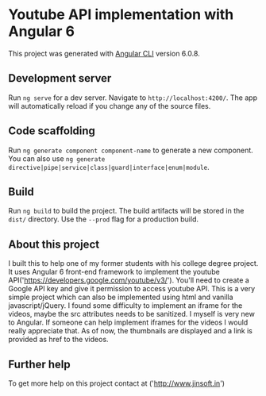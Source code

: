 # Youtube API implementation with Angular 6

This project was generated with [Angular CLI](https://github.com/angular/angular-cli) version 6.0.8.

## Development server

Run `ng serve` for a dev server. Navigate to `http://localhost:4200/`. The app will automatically reload if you change any of the source files.

## Code scaffolding

Run `ng generate component component-name` to generate a new component. You can also use `ng generate directive|pipe|service|class|guard|interface|enum|module`.

## Build

Run `ng build` to build the project. The build artifacts will be stored in the `dist/` directory. Use the `--prod` flag for a production build.

## About this project

I built this to help one of my former students with his college degree project. It uses Angular 6 front-end framework to implement the youtube API('https://developers.google.com/youtube/v3/'). You'll need to create a Google API key and give it permission to access youtube API. This is a very simple project which can also be implemented using html and vanilla javascript/jQuery. I found some difficulty to implement an iframe for the videos, maybe the src attributes needs to be sanitized. I myself is very new to Angular. If someone can help implement iframes for the videos I would really appreciate that. As of now, the thumbnails are displayed and a link is provided as href to the videos.

## Further help

To get more help on this project contact at ('http://www.jinsoft.in')
